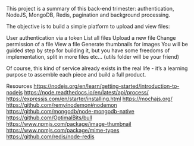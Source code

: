 This project is a summary of this back-end trimester: authentication, NodeJS, MongoDB, Redis, pagination and background processing.

The objective is to build a simple platform to upload and view files:

User authentication via a token
List all files
Upload a new file
Change permission of a file
View a file
Generate thumbnails for images
You will be guided step by step for building it, but you have some freedoms of implementation, split in more files etc… (utils folder will be your friend)

Of course, this kind of service already exists in the real life - it’s a learning purpose to assemble each piece and build a full product.

Resources
https://nodejs.org/en/learn/getting-started/introduction-to-nodejs
https://node.readthedocs.io/en/latest/api/process/
https://expressjs.com/en/starter/installing.html
https://mochajs.org/
https://github.com/remy/nodemon#nodemon
https://github.com/mongodb/node-mongodb-native
https://github.com/OptimalBits/bull
https://www.npmjs.com/package/image-thumbnail
https://www.npmjs.com/package/mime-types
https://github.com/redis/node-redis
